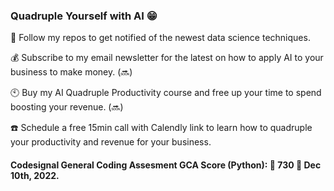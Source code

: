 ### Quadruple Yourself with AI 😁

👋 Follow my repos to get notified of the newest data science techniques.

💰 Subscribe to my email newsletter for the latest on how to apply AI to your business to make money. (🔜)

🕙 Buy my AI Quadruple Productivity course and free up your time to spend boosting your revenue. (:soon:)

:phone: Schedule a free 15min call with Calendly link to learn how to quadruple your productivity and revenue for your business.


#### Codesignal General Coding Assesment GCA Score (Python): 🌟 730 🌟 Dec 10th, 2022.
